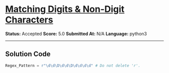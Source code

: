 # [Matching Digits & Non-Digit Characters](https://www.hackerrank.com/challenges/matching-digits-non-digit-character/problem)

**Status:** Accepted
**Score:** 5.0
**Submitted At:** N/A
**Language:** python3

---

## Solution Code

```python
Regex_Pattern = r"\d\d\D\d\d\D\d\d\d\d"	# Do not delete 'r'.


